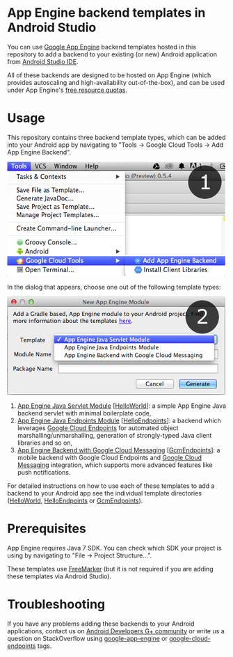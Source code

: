 App Engine backend templates in Android Studio
==========================

You can use [Google App Engine](https://developers.google.com/appengine) backend templates hosted in this repository to add a backend to your existing (or new) Android application from [Android Studio IDE](http://developer.android.com/sdk/installing/studio.html).

All of these backends are designed to be hosted on App Engine (which provides autoscaling and high-availability out-of-the-box), and can be used under App Engine's [free resource quotas](https://developers.google.com/appengine/docs/quotas).

# Usage

This repository contains three backend template types, which can be added into your Android app by navigating to "Tools &rarr; Google Cloud Tools &rarr; Add App Engine Backend".

![Tools &rarr; Google Cloud Tools &rarr; Add App Engine Backend](/doc/img/add-app-engine-backend-menu.png)

In the dialog that appears, choose one out of the following template types:

![Add App Engine Backend Menu](/doc/img/add-app-engine-backend-dialog.png)

1. [App Engine Java Servlet Module](/HelloWorld) [[HelloWorld](/HelloWorld)]: a simple App Engine Java backend servlet with minimal boilerplate code,
2. [App Engine Java Endpoints Module](/HelloEndpoints) [[HelloEndpoints](/HelloEndpoints)]: a backend which leverages [Google Cloud Endpoints](https://developers.google.com/appengine/docs/java/endpoints) for automated object marshalling/unmarshalling, generation of strongly-typed Java client libraries and so on,
3. [App Engine Backend with Google Cloud Messaging](/GcmEndpoints) [[GcmEndpoints](/GcmEndpoints)]: a mobile backend with Google Cloud Endpoints and [Google Cloud Messaging](http://developer.android.com/google/gcm) integration, which supports more advanced features like push notifications.

For detailed instructions on how to use each of these templates to add a backend to your Android app see the individual template directories ([HelloWorld](/HelloWorld), [HelloEndpoints](/HelloEndpoints) or [GcmEndpoints](/GcmEndpoints)).

# Prerequisites

App Engine requires Java 7 SDK. You can check which SDK your project is using by navigating to "File &rarr; Project Structure...".

These templates use [FreeMarker](http://freemarker.org) (but it is not required if you are adding these templates via Android Studio).

# Troubleshooting

If you have any problems adding these backends to your Android applications, contact us on [Android Developers G+ community](https://plus.google.com/+AndroidDevelopers) or write us a question on StackOverflow using [google-app-engine](http://stackoverflow.com/questions/tagged/google-app-engine) or [google-cloud-endpoints](http://stackoverflow.com/questions/tagged/google-app-engine) tags.
